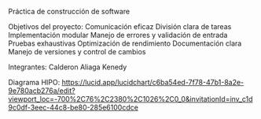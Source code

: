  Práctica de construcción de software

Objetivos del proyecto:
Comunicación eficaz
División clara de tareas
Implementación modular
Manejo de errores y validación de entrada
Pruebas exhaustivas
Optimización de rendimiento
Documentación clara
Manejo de versiones y control de cambios

Integrantes: Calderon Aliaga Kenedy

Diagrama HIPO:
https://lucid.app/lucidchart/c6ba54ed-7f78-47b1-8a2e-9e780acb276a/edit?viewport_loc=-700%2C76%2C2380%2C1026%2C0_0&invitationId=inv_c1d9c0df-3eec-44c8-be80-285e6100cdce


